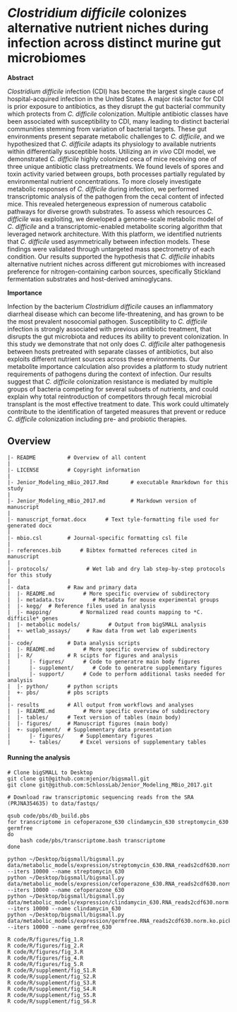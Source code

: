 *Clostridium difficile* colonizes alternative nutrient niches during infection across distinct murine gut microbiomes
=======

**Abstract**

*Clostridium difficile* infection (CDI) has become the largest single cause of hospital-acquired infection in the United States. A major risk factor for CDI is prior exposure to antibiotics, as they disrupt the gut bacterial community which protects from *C. difficile* colonization. Multiple antibiotic classes have been associated with susceptibility to CDI, many leading to distinct bacterial communities stemming from variation of bacterial targets. These gut environments present separate metabolic challenges to *C. difficile*, and we hypothesized that *C. difficile* adapts its physiology to available nutrients within differentially susceptible hosts. Utilizing an *in vivo* CDI model, we demonstrated *C. difficile* highly colonized ceca of mice receiving one of three unique antibiotic class pretreatments. We found levels of spores and toxin activity varied between groups, both processes partially regulated by environmental nutrient concentrations. To more closely investigate metabolic responses of *C. difficile* during infection, we performed transcriptomic analysis of the pathogen from the cecal content of infected mice. This revealed hetergeneous expression of numerous catabolic pathways for diverse growth substrates. To assess which resources *C. difficile* was exploiting, we developed a genome-scale metabolic model of *C. difficile* and a transcriptomic-enabled metabolite scoring algorithm that leveraged network architecture. With this platform, we identified nutrients that *C. difficile* used asymmetrically between infection models. These findings were validated through untargeted mass spectrometry of each condition. Our results supported the hypothesis that *C. difficile* inhabits alternative nutrient niches across different gut microbiomes with increased preference for nitrogen-containing carbon sources, specifically Stickland fermentation substrates and host-derived aminoglycans.

**Importance**

Infection by the bacterium *Clostridium difficile* causes an inflammatory diarrheal disease which can become life-threatening, and has grown to be the most prevalent nosocomial pathogen. Susceptibility to *C. difficile* infection is strongly associated with previous antibiotic treatment, that disrupts the gut microbiota and reduces its ability to prevent colonization. In this study we demonstrate that not only does *C. difficile* alter pathogenesis between hosts pretreated with separate classes of antibiotics, but also exploits different nutrient sources across these environments. Our metabolite importance calculation also provides a platform to study nutrient requirements of pathogens during the context of infection. Our results suggest that *C. difficile* colonization resistance is mediated by multiple groups of bacteria competing for several subsets of nutrients, and could explain why total reintroduction of competitors through fecal microbial transplant is the most effective treatment to date. This work could ultimately contribute to the identification of targeted measures that prevent or reduce *C. difficile* colonization including pre- and probiotic therapies. 



Overview
--------
    |- README          # Overview of all content
    |
    |- LICENSE         # Copyright information
    |
    |- Jenior_Modeling_mBio_2017.Rmd 	   # executable Rmarkdown for this study
    |
    |- Jenior_Modeling_mBio_2017.md 	   # Markdown version of manuscript
    |
    |- manuscript_format.docx 	   # Text tyle-formatting file used for generated docx
    |
    |- mbio.csl 	   # Journal-specific formatting csl file
    |
    |- references.bib 	   # Bibtex formatted refereces cited in manuscript
    |
    |- protocols/            # Wet lab and dry lab step-by-step protocols for this study
    |
    |- data            # Raw and primary data
    |  |- README.md         # More specific overview of subdirectory
    |  |- metadata.tsv         # Metadata for mouse experimental groups
    |  |- kegg/  # Reference files used in analysis
    |  |- mapping/         # Normalized read counts mapping to *C. difficile* genes
    |  |- metabolic models/         # Output from bigSMALL analysis
    |  +- wetlab_assays/     # Raw data from wet lab experiments
    |
    |- code/           # Data analysis scripts
    |  |- README.md         # More specific overview of subdirectory
    |  |- R/           # R scipts for figures and analysis
    |      |- figures/      # Code to generatre main body figures
    |      |- supplement/      # Code to generatre supplementary figures
    |      |- support/      # Code to perform additional tasks needed for analysis
    |  |- python/      # python scripts
    |  +- pbs/         # pbs scripts
    |
    |- results         # All output from workflows and analyses
    |  |- README.md         # More specific overview of subdirectory
    |  |- tables/      # Text version of tables (main body)
    |  |- figures/     # Manuscript figures (main body)
    |  +- supplement/  # Supplementary data presentation
    |      |- figures/     # Supplementary figures
    |      +- tables/      # Excel versions of supplementary tables


#### Running the analysis

```
# Clone bigSMALL to Desktop
git clone git@github.com:mjenior/bigsmall.git
git clone git@github.com:SchlossLab/Jenior_Modeling_MBio_2017.git

# Download raw transcriptomic sequencing reads from the SRA (PRJNA354635) to data/fastqs/

qsub code/pbs/db_build.pbs
for transcriptome in cefoperazone_630 clindamycin_630 streptomycin_630 germfree
do
	bash code/pbs/transcriptome.bash transcriptome
done

python ~/Desktop/bigsmall/bigsmall.py data/metabolic_models/expression/streptomycin_630.RNA_reads2cdf630.norm.ko.pick.txt --iters 10000 --name streptomycin_630
python ~/Desktop/bigsmall/bigsmall.py data/metabolic_models/expression/cefoperazone_630.RNA_reads2cdf630.norm.ko.pick.txt --iters 10000 --name cefoperazone_630
python ~/Desktop/bigsmall/bigsmall.py data/metabolic_models/expression/clindamycin_630.RNA_reads2cdf630.norm.ko.pick.txt --iters 10000 --name clindamycin_630
python ~/Desktop/bigsmall/bigsmall.py data/metabolic_models/expression/germfree.RNA_reads2cdf630.norm.ko.pick.txt --iters 10000 --name germfree_630

R code/R/figures/fig_1.R
R code/R/figures/fig_2.R
R code/R/figures/fig_3.R
R code/R/figures/fig_4.R
R code/R/figures/fig_5.R
R code/R/supplement/fig_S1.R
R code/R/supplement/fig_S2.R
R code/R/supplement/fig_S3.R
R code/R/supplement/fig_S4.R
R code/R/supplement/fig_S5.R
R code/R/supplement/fig_S6.R

```
